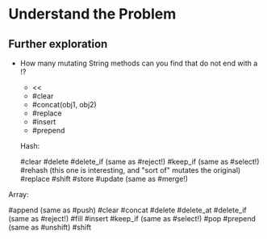 # Understand the Problem

## Further exploration
- How many mutating String methods can you find that do not end with a !?
  - <<
  - #clear
  - #concat(obj1, obj2)
  - #replace
  - #insert
  - #prepend

  Hash:

  #clear
  #delete
  #delete_if (same as #reject!)
  #keep_if (same as #select!)
  #rehash (this one is interesting, and "sort of" mutates the original)
  #replace
  #shift
  #store
  #update (same as #merge!)

Array:

  #append (same as #push)
  #clear
  #concat
  #delete
  #delete_at
  #delete_if (same as #reject!)
  #fill
  #insert
  #keep_if (same as #select!)
  #pop
  #prepend (same as #unshift)
  #shift